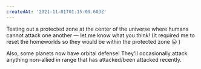 ```yaml
---
createdAt: '2021-11-01T01:15:09.603Z'
---
```


Testing out a protected zone at the center of the universe where humans cannot attack one another — let me know what you think! (It required me to reset the homeworlds so they would be within the protected zone 😛 )

Also, some planets now have orbital defense! They'll occasionally attack anything non-allied in range that has attacked/been attacked recently.

